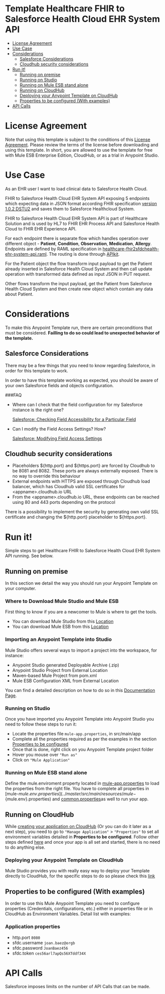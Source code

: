 # Template Healthcare FHIR to Salesforce Health Cloud EHR System API

+ [License Agreement](#licenseagreement)
+ [Use Case](#usecase)
+ [Considerations](#considerations)
	* [Salesforce Considerations](#salesforceconsiderations)
	* [Cloudhub security considerations](#cloudhubsecurityconsiderations)
+ [Run it!](#runit)
	* [Running on premise](#runonopremise)
	* [Running on Studio](#runonstudio)
	* [Running on Mule ESB stand alone](#runonmuleesbstandalone)
	* [Running on CloudHub](#runoncloudhub)
	* [Deploying your Anypoint Template on CloudHub](#deployingyouranypointtemplateoncloudhub)
	* [Properties to be configured (With examples)](#propertiestobeconfigured)
+ [API Calls](#apicalls)

# License Agreement <a name="licenseagreement"/>
Note that using this template is subject to the conditions of this [License Agreement](AnypointTemplateLicense.pdf).
Please review the terms of the license before downloading and using this template. In short, you are allowed to use the template for free with Mule ESB Enterprise Edition, CloudHub, or as a trial in Anypoint Studio.

# Use Case <a name="usecase"/>

As an EHR user I want to load clinical data to Salesforce Health Cloud.

FHIR to Salesforce Health Cloud EHR System API exposing 5 endpoints which expecting data in JSON format according FHIR specification [version 1.0.2 DSTU2](https://www.hl7.org/FHIR/DSTU2/index.html) and saves them to Salesforce Healthcloud System.

FHIR to Salesforce Health Cloud EHR System API is part of Healthcare Solution and is used by HL7 to FHIR EHR Process API and Salesforce Health Cloud to FHIR EHR Experience API.

For each endpoint there is separate flow which handles operation over different object - **Patient**, **Condition**, **Observation**, **Medication**, **Allergy**. Endpoints are defined by RAML specification in [healthcare-fhir2sfdchealth-ehr-system-api.raml](../master/src/main/api/healthcare-fhir2sfdchealth-ehr-system-api.raml). The routing is done  through [APIkit](https://docs.mulesoft.com/anypoint-platform-for-apis/apikit-basic-anatomy).

For the Patient object the flow transform input payload to get the Patient already inserted in Salesforce Health Cloud System and then call update operation with transformed data defined as input JSON in PUT request.

Other flows transform the input payload, get the Patient from Salesforce Health Cloud System and then create new object which contain any data about Patient.



# Considerations <a name="considerations"/>

To make this Anypoint Template run, there are certain preconditions that must be considered. **Failling to do so could lead to unexpected behavior of the template.**

## Salesforce Considerations <a name="salesforceconsiderations"/>

There may be a few things that you need to know regarding Salesforce, in order for this template to work.

In order to have this template working as expected, you should be aware of your own Salesforce fields and objects configuration.

###FAQ

 - Where can I check that the field configuration for my Salesforce instance is the right one?

    [Salesforce: Checking Field Accessibility for a Particular Field][1]

- Can I modify the Field Access Settings? How?

    [Salesforce: Modifying Field Access Settings][2]


[1]: https://help.salesforce.com/HTViewHelpDoc?id=checking_field_accessibility_for_a_particular_field.htm&language=en_US
[2]: https://help.salesforce.com/HTViewHelpDoc?id=modifying_field_access_settings.htm&language=en_US

## Cloudhub security considerations <a name="cloudhubsecurityconsiderations"/>

+ Placeholders ${http.port} and ${https.port} are forced by Cloudhub to be 8081 and 8082. These ports are always externally exposed. There is no way to override this behaviour
+ External endpoints with HTTPS are exposed through Cloudhub load balancer, which has Cloudhub valid SSL certificates for <appname\>.cloudhub.io URL
+ From the <appname\>.cloudhub.io URL, these endpoints can be reached using 80 and 443 ports depending on the protocol

There is a possibility to implement the security by generating own valid SSL certificate and changing the ${http.port} placeholder to ${https.port}.

# Run it! <a name="runit"/>
Simple steps to get Healthcare FHIR to Salesforce Health Cloud EHR System API running.
See below.

## Running on premise <a name="runonopremise"/>
In this section we detail the way you should run your Anypoint Template on your computer.


### Where to Download Mule Studio and Mule ESB
First thing to know if you are a newcomer to Mule is where to get the tools.

+ You can download Mule Studio from this [Location](http://www.mulesoft.com/platform/mule-studio)
+ You can download Mule ESB from this [Location](http://www.mulesoft.com/platform/soa/mule-esb-open-source-esb)

### Importing an Anypoint Template into Studio
Mule Studio offers several ways to import a project into the workspace, for instance: 

+ Anypoint Studio generated Deployable Archive (.zip)
+ Anypoint Studio Project from External Location
+ Maven-based Mule Project from pom.xml
+ Mule ESB Configuration XML from External Location

You can find a detailed description on how to do so in this [Documentation Page](http://www.mulesoft.org/documentation/display/current/Importing+and+Exporting+in+Studio).

### Running on Studio <a name="runonstudio"/>
Once you have imported you Anypoint Template into Anypoint Studio you need to follow these steps to run it:

+ Locate the properties file `mule-app.properties`, in src/main/app
+ Complete all the properties required as per the examples in the section [Properties to be configured](#propertiestobeconfigured)
+ Once that is done, right click on you Anypoint Template project folder 
+ Hover you mouse over `"Run as"`
+ Click on  `"Mule Application"`

### Running on Mule ESB stand alone <a name="runonmuleesbstandalone"/>
Define the mule.enviroment property located in [mule-app.properties](../master/src/main/app/mule-app.properties) to load the properties from the right file. You have to complete all properties in [mule-${mule.env}.properties](../master/src/main/resources/mule-${mule.env}.properties) and [common.properties](../master/src/main/resources/common.properties)as well to run your app. 

## Running on CloudHub <a name="runoncloudhub"/>
While [creating your application on CloudHub](http://www.mulesoft.org/documentation/display/current/Hello+World+on+CloudHub) (Or you can do it later as a next step), you need to go to `"Manage Application"` > `"Properties"` to set all environment variables detailed in **Properties to be configured**.
Follow other steps defined [here](#runonpremise) and once your app is all set and started, there is no need to do anything else.

### Deploying your Anypoint Template on CloudHub <a name="deployingyouranypointtemplateoncloudhub"/>
Mule Studio provides you with really easy way to deploy your Template directly to CloudHub, for the specific steps to do so please check this [link](http://www.mulesoft.org/documentation/display/current/Deploying+Mule+Applications#DeployingMuleApplications-DeploytoCloudHub)

## Properties to be configured (With examples) <a name="propertiestobeconfigured"/>
In order to use this Mule Anypoint Template you need to configure properties (Credentials, configurations, etc.) either in properties file or in CloudHub as Environment Variables. Detail list with examples:

### Application properties
+ http.port `8080`
+ sfdc.username `joan.baez@orgb`
+ sfdc.password `JoanBaez456`
+ sfdc.token `ces56arl7apQs56XTddf34X`

# API Calls <a name="apicalls"/>
Salesforce imposes limits on the number of API Calls that can be made.